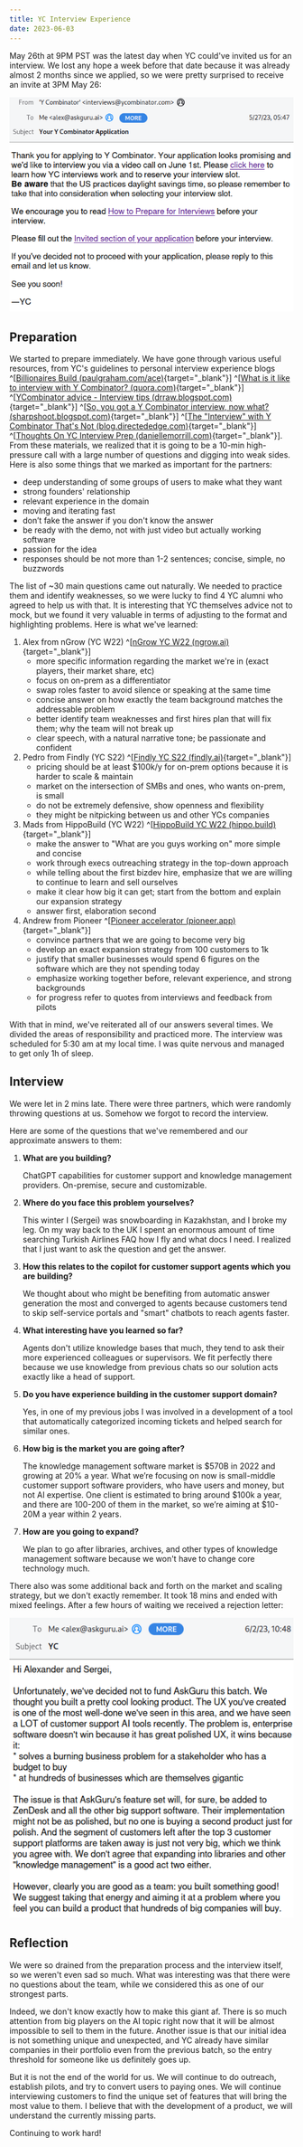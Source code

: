 ```yaml
---
title: YC Interview Experience
date: 2023-06-03
---
```


May 26th at 9PM PST was the latest day when YC could've invited us for an interview.
We lost any hope a week before that date because it was already almost 2 months since we applied, so we were pretty surprised to receive an invite at 3PM May 26:

![](./images/yc-interview-s23-invite.png)

## Preparation

We started to prepare immediately. We have gone through various useful resources, from YC's guidelines to personal interview experience blogs ^[[Billionaires Build (paulgraham.com/ace)](http://paulgraham.com/ace.html){target="\_blank"}] ^[[What is it like to interview with Y Combinator? (quora.com)](http://www.quora.com/What-is-it-like-to-interview-with-Y-Combinator){target="\_blank"}] ^[[YCombinator advice - Interview tips (drraw.blogspot.com)](http://drraw.blogspot.com/2007/04/ycombinator-advice-interview-tips.html){target="\_blank"}] ^[[So, you got a Y Combinator interview, now what? (sharpshoot.blogspot.com)](http://sharpshoot.blogspot.com/2009/04/so-you-got-y-combinator-interview-now.html){target="\_blank"}] ^[[The "Interview" with Y Combinator That's Not (blog.directededge.com)](http://blog.directededge.com/2009/11/05/the-interview-with-y-combinator-thats-not/){target="\_blank"}] ^[[Thoughts On YC Interview Prep (daniellemorrill.com)](http://www.daniellemorrill.com/2013/04/thoughts-on-yc-interview-prep/){target="\_blank"}].
From these materials, we realized that it is going to be a 10-min high-pressure call with a large number of questions and digging into weak sides. Here is also some things that we marked as important for the partners:

- deep understanding of some groups of users to make what they want
- strong founders' relationship
- relevant experience in the domain
- moving and iterating fast
- don’t fake the answer if you don't know the answer
- be ready with the demo, not with just video but actually working software
- passion for the idea
- responses should be not more than 1-2 sentences; concise, simple, no buzzwords

The list of ~30 main questions came out naturally. We needed to practice them and identify weaknesses, so we were lucky to find 4 YC alumni who agreed to help us with that. It is interesting that YC themselves advice not to mock, but we found it very valuable in terms of adjusting to the format and highlighting problems. Here is what we've learned:

1. Alex from nGrow (YC W22) ^[[nGrow YC W22 (ngrow.ai)](https://ngrow.ai){target="\_blank"}]
   - more specific information regarding the market we're in (exact players, their market share, etc)
   - focus on on-prem as a differentiator
   - swap roles faster to avoid silence or speaking at the same time
   - concise answer on how exactly the team background matches the addressable problem
   - better identify team weaknesses and first hires plan that will fix them; why the team will not break up
   - clear speech, with a natural narrative tone; be passionate and confident
2. Pedro from Findly (YC S22) ^[[Findly YC S22 (findly.ai)](https://findly.ai){target="\_blank"}]
   - pricing should be at least $100k/y for on-prem options because it is harder to scale & maintain
   - market on the intersection of SMBs and ones, who wants on-prem, is small
   - do not be extremely defensive, show openness and flexibility
   - they might be nitpicking between us and other YCs companies
3. Mads from HippoBuild (YC W22) ^[[HippoBuild YC W22 (hippo.build)](https://www.hippo.build/){target="\_blank"}]
   - make the answer to "What are you guys working on" more simple and concise
   - work through execs outreaching strategy in the top-down approach
   - while telling about the first bizdev hire, emphasize that we are willing to continue to learn and sell ourselves
   - make it clear how big it can get; start from the bottom and explain our expansion strategy
   - answer first, elaboration second
4. Andrew from Pioneer ^[[Pioneer accelerator (pioneer.app)](https://pioneer.app/){target="\_blank"}]
   - convince partners that we are going to become very big
   - develop an exact expansion strategy from 100 customers to 1k
   - justify that smaller businesses would spend 6 figures on the software which are they not spending today
   - emphasize working together before, relevant experience, and strong backgrounds
   - for progress refer to quotes from interviews and feedback from pilots

With that in mind, we've reiterated all of our answers several times.
We divided the areas of responsibility and practiced more.
The interview was scheduled for 5:30 am at my local time.
I was quite nervous and managed to get only 1h of sleep.

## Interview

We were let in 2 mins late. There were three partners, which were randomly throwing questions at us. Somehow we forgot to record the interview.

Here are some of the questions that we've remembered and our approximate answers to them:

1. **What are you building?**

   ChatGPT capabilities for customer support and knowledge management providers. On-premise, secure and customizable.

2. **Where do you face this problem yourselves?**

   This winter I (Sergei) was snowboarding in Kazakhstan, and I broke my leg. On my way back to the UK I spent an enormous amount of time searching Turkish Airlines FAQ how I fly and what docs I need. I realized that I just want to ask the question and get the answer.

3. **How this relates to the copilot for customer support agents which you are building?**

   We thought about who might be benefiting from automatic answer generation the most and converged to agents because customers tend to skip self-service portals and "smart" chatbots to reach agents faster.

4. **What interesting have you learned so far?**

   Agents don't utilize knowledge bases that much, they tend to ask their more experienced colleagues or supervisors. We fit perfectly there because we use knowledge from previous chats so our solution acts exactly like a head of support.

5. **Do you have experience building in the customer support domain?**

   Yes, in one of my previous jobs I was involved in a development of a tool that automatically categorized incoming tickets and helped search for similar ones.

6. **How big is the market you are going after?**

   The knowledge management software market is $570B in 2022 and growing at 20% a year. What we’re focusing on now is small-middle customer support software providers, who have users and money, but not AI expertise. One client is estimated to bring around $100k a year, and there are 100-200 of them in the market, so we’re aiming at $10-20M a year within 2 years.

7. **How are you going to expand?**

   We plan to go after libraries, archives, and other types of knowledge management software because we won't have to change core technology much.

There also was some additional back and forth on the market and scaling strategy, but we don't exactly remember. It took 18 mins and ended with mixed feelings. After a few hours of waiting we received a rejection letter:

![](./images/yc-interview-s23-reject.png)

## Reflection

We were so drained from the preparation process and the interview itself, so we weren't even sad so much. What was interesting was that there were no questions about the team, while we considered this as one of our strongest parts.

Indeed, we don't know exactly how to make this giant af. There is so much attention from big players on the AI topic right now that it will be almost impossible to sell to them in the future. Another issue is that our initial idea is not something unique and unexpected, and YC already have similar companies in their portfolio even from the previous batch, so the entry threshold for someone like us definitely goes up.

But it is not the end of the world for us. We will continue to do outreach, establish pilots, and try to convert users to paying ones. We will continue interviewing customers to find the unique set of features that will bring the most value to them. I believe that with the development of a product, we will understand the currently missing parts.

Continuing to work hard!
